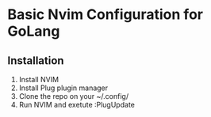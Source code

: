 # Basic Nvim Configuration for GoLang
## Installation 
1. Install NVIM
2. Install Plug plugin manager
3. Clone the repo on your ~/.config/
4. Run NVIM and exetute :PlugUpdate
